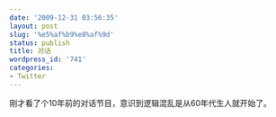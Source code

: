 ```yaml
---
date: '2009-12-31 03:56:35'
layout: post
slug: '%e5%af%b9%e8%af%9d'
status: publish
title: 对话
wordpress_id: '741'
categories:
- Twitter
---
```


刚才看了个10年前的对话节目，意识到逻辑混乱是从60年代生人就开始了。
